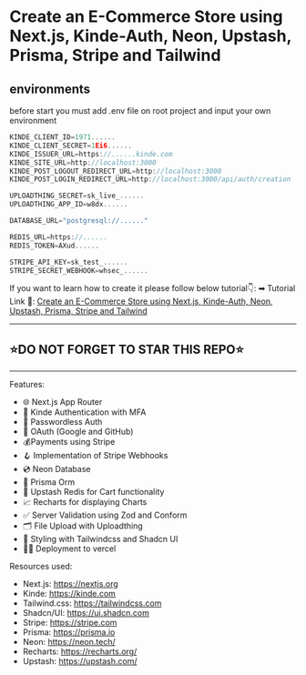 # Create an E-Commerce Store using Next.js, Kinde-Auth, Neon, Upstash, Prisma, Stripe and Tailwind

## environments

before start you must add .env file on root project and input your own environment

```js
KINDE_CLIENT_ID=1971......
KINDE_CLIENT_SECRET=1Ei6......
KINDE_ISSUER_URL=https://......kinde.com
KINDE_SITE_URL=http://localhost:3000
KINDE_POST_LOGOUT_REDIRECT_URL=http://localhost:3000
KINDE_POST_LOGIN_REDIRECT_URL=http://localhost:3000/api/auth/creation

UPLOADTHING_SECRET=sk_live_......
UPLOADTHING_APP_ID=w8dx......

DATABASE_URL="postgresql://......"

REDIS_URL=https://......
REDIS_TOKEN=AXud......

STRIPE_API_KEY=sk_test_......
STRIPE_SECRET_WEBHOOK=whsec_......

```

If you want to learn how to create it please follow below tutorial👇:
➡ Tutorial Link 💚: [Create an E-Commerce Store using Next.js, Kinde-Auth, Neon, Upstash, Prisma, Stripe and Tailwind](https://www.youtube.com/watch?v=Yr-EmUEYfJA&t=29040s)

---

## ⭐DO NOT FORGET TO STAR THIS REPO⭐

---

Features:

- 🌐 Next.js App Router
- 🔐 Kinde Authentication with MFA
- 📧 Passwordless Auth
- 🔑 OAuth (Google and GitHub)
- 💰Payments using Stripe
- 🪝 Implementation of Stripe Webhooks
- 💿 Neon Database
- 💨 Prisma Orm
- 🚀 Upstash Redis for Cart functionality
- 📈 Recharts for displaying Charts
- ✅ Server Validation using Zod and Conform
- 🗂️ File Upload with Uploadthing
- 🎨 Styling with Tailwindcss and Shadcn UI
- 😶‍🌫️ Deployment to vercel

Resources used:

- Next.js: <https://nextjs.org>
- Kinde: <https://kinde.com>
- Tailwind.css: <https://tailwindcss.com>
- Shadcn/UI: <https://ui.shadcn.com>
- Stripe: <https://stripe.com>
- Prisma: <https://prisma.io>
- Neon: <https://neon.tech/>
- Recharts: <https://recharts.org/>
- Upstash: <https://upstash.com/>
